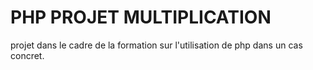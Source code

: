 # PHP PROJET MULTIPLICATION

projet dans le cadre de la formation sur l'utilisation de php dans un cas concret.
